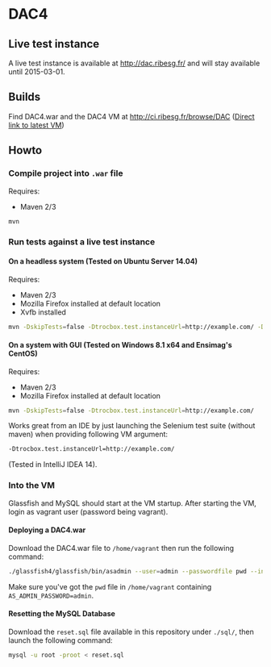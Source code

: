 # DAC4

## Live test instance
A live test instance is available at http://dac.ribesg.fr/ and will stay available until 2015-03-01.

## Builds
Find DAC4.war and the DAC4 VM at http://ci.ribesg.fr/browse/DAC ([Direct link to latest VM](http://ci.ribesg.fr/browse/DAC-VM/latestSuccessful/artifact/shared/VM/dac4.vmdk))

## Howto

### Compile project into ``.war`` file
Requires:
* Maven 2/3
````bash
mvn
````

### Run tests against a live test instance
#### On a headless system (Tested on Ubuntu Server 14.04)
Requires:
* Maven 2/3
* Mozilla Firefox installed at default location
* Xvfb installed
````bash
mvn -DskipTests=false -Dtrocbox.test.instanceUrl=http://example.com/ -Dtrocbox.test.display=:20
````
#### On a system with GUI (Tested on Windows 8.1 x64 and Ensimag's CentOS)
Requires:
* Maven 2/3
* Mozilla Firefox installed at default location
````bash
mvn -DskipTests=false -Dtrocbox.test.instanceUrl=http://example.com/
````
Works great from an IDE by just launching the Selenium test suite (without maven) when providing following VM argument:
````bash
-Dtrocbox.test.instanceUrl=http://example.com/
````
(Tested in IntelliJ IDEA 14).

### Into the VM
Glassfish and MySQL should start at the VM startup.
After starting the VM, login as vagrant user (password being vagrant).
#### Deploying a DAC4.war
Download the DAC4.war file to ``/home/vagrant`` then run the following command:
````bash
./glassfish4/glassfish/bin/asadmin --user=admin --passwordfile pwd --interactive=false deploy --force=true DAC4.war
````
Make sure you've got the ``pwd`` file in ``/home/vagrant`` containing ``AS_ADMIN_PASSWORD=admin``.
#### Resetting the MySQL Database
Download the ``reset.sql`` file available in this repository under ``./sql/``, then launch the following command:
````bash
mysql -u root -proot < reset.sql
````
